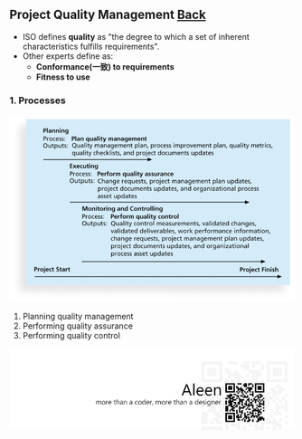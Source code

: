 ## Project Quality Management	[Back](./../projectManagement.md)

- ISO defines **quality** as "the degree to which a set of inherent characteristics fulfills requirements".
- Other experts define as:
    - **Conformance(一致) to requirements**
    - **Fitness to use**

### 1. Processes

<img src="./processes.png">

1. Planning quality management
2. Performing quality assurance
3. Performing quality control

<a href="http://aleen42.github.io/" target="_blank" ><img src="./../../pic/tail.gif"></a>
